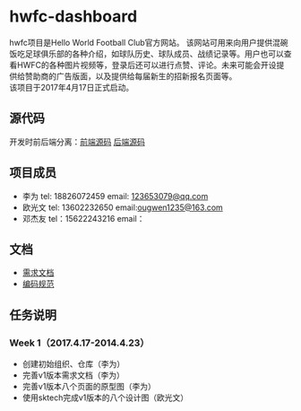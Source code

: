 # hwfc-dashboard       
hwfc项目是Hello World Football Club官方网站。 该网站可用来向用户提供混碗饭吃足球俱乐部的各种介绍，如球队历史、球队成员、战绩记录等。用户也可以查看HWFC的各种图片视频等，登录后还可以进行点赞、评论。未来可能会开设提供给赞助商的广告版面，以及提供给每届新生的招新报名页面等。                  
该项目于2017年4月17日正式启动。                  

## 源代码       
开发时前后端分离：[前端源码](https://github.com/hwfc/hwfc-client) [后端源码](https://github.com/hwfc/hwfc-server)       

## 项目成员       
 - 李为 tel:  18826072459 email: 123653079@qq.com                           
 - 欧光文 tel: 13602232650 email:ougwen1235@163.com                           
 - 邓杰友 tel：15622243216 email：                  

## 文档       
 - [需求文档](./documents/requirements-documentation.md)        
 - [编码规范](./documents/coding-specification.md)       

## 任务说明       

### Week 1（2017.4.17-2014.4.23）       
 - 创建初始组织、仓库（李为）       
 - 完善v1版本需求文档（李为）       
 - 完善v1版本八个页面的原型图（李为）       
 - 使用sktech完成v1版本的八个设计图（欧光文）       